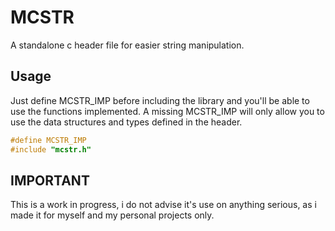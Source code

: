 # MCSTR

A standalone c header file for easier string manipulation.



## Usage
Just define MCSTR_IMP before including the library and you'll be able to use the functions implemented. A missing MCSTR_IMP will only allow you to use the data structures and types defined in the header.
```c
#define MCSTR_IMP
#include "mcstr.h"
```


## IMPORTANT
This is a work in progress, i do not advise it's use on anything serious, as i made it for myself and my personal projects only.

